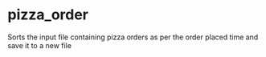 # pizza_order
Sorts the input file containing pizza orders as per the order placed time and save it to a new file
